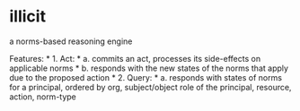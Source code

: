 illicit
=======

a norms-based reasoning engine

Features:
    * 1. Act:
	 * a. commits an act, processes its side-effects on applicable norms
	 * b. responds with the new states of the norms that apply due to the proposed action 
    * 2. Query: 
         * a. responds with states of norms for a principal, ordered by org, subject/object role of the principal, resource, action, norm-type
